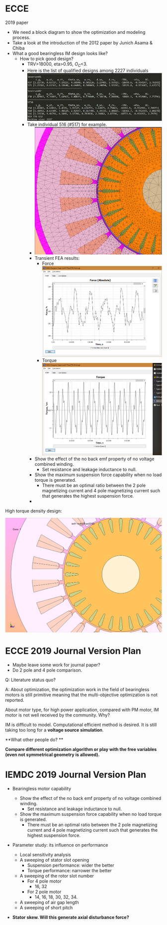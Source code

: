 # ECCE

2019 paper

- We need a block diagram to show the optimization and modeling process.
- Take a look at the introduction of the 2012 paper by Junich Asama & Chiba
- What a good bearingless IM design looks like?
    - How to pick good design?
        - TRV>18000, eta>0.95, $O_C$<3.
        - Here is the list of qualified designs among 2227 individuals![1560356218867](assets/1560356218867.png)
        - Take individual 516 (#517) for example.
            - ![1560356491035](assets/1560356491035.png)
            - Transient FEA results: 
                - Force![1560356804462](assets/1560356804462.png)
                - Torque ![1560356814255](assets/1560356814255.png)
            - Show the effect of the no back emf property of no voltage combined winding.
                - Set resistance and leakage inductance to null.
            - Show the maximum suspension force capability when no load torque is generated.
                - There must be an optimal ratio between the 2 pole magnetizing current and 4 pole magnetizing current such that generates the highest suspension force.
            - 



High torque density design:

![1560742243941](assets/1560742243941.png)



# ECCE 2019 Journal Version Plan

- Maybe leave some work for journal paper?
- Do 2 pole and 4 pole comparison.



Q: Literature status quo?

A: About optimization, the optimization work in the field of bearingless motors is still primitive meaning that the multi-objective optimization is not reported.

About motor type, for high power application, compared with PM motor, IM motor is not well received by the community. Why?

IM is difficult to model. Computational efficient method is desired. It is still taking too long for a **voltage source simulation**.



**What other people do? **

**Compare different optimization algorithm or play with the free variables (even not symmetrical geometry is allowed).**









# IEMDC 2019 Journal Version Plan

- Bearingless motor capability
    - Show the effect of the no back emf property of no voltage combined winding.
        - Set resistance and leakage inductance to null.
    - Show the maximum suspension force capability when no load torque is generated.
        - There must be an optimal ratio between the 2 pole magnetizing current and 4 pole magnetizing current such that generates the highest suspension force.

- Parameter study: its influence on performance
    - Local sensitivity analysis
    - A sweeping of stator slot opening 
        - Suspension performance: wider the better
        - Torque performance: narrower the better
    - A sweeping of the rotor slot number
        - For 4 pole motor
            - 16, 32
        - For 2 pole motor
            - 14, 16, 18, 30, 32, 34.
    - A sweeping of air gap length
    - A sweeping of short pitch
- **Stator skew. Will this generate axial disturbance force?**

